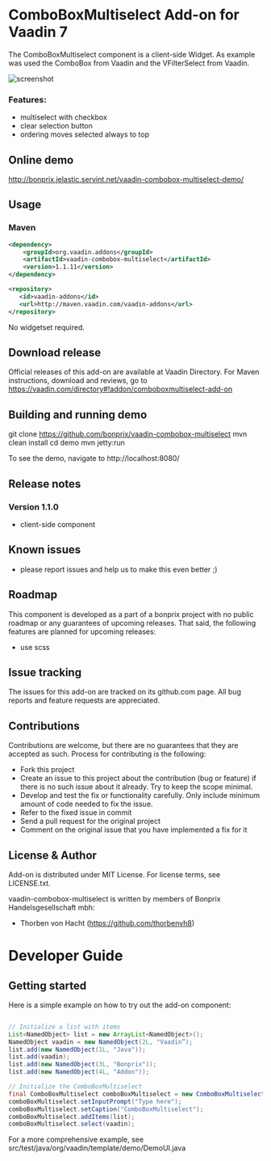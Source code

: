 # ComboBoxMultiselect Add-on for Vaadin 7

The ComboBoxMultiselect component is a client-side Widget. As example was used the ComboBox from Vaadin and the VFilterSelect from Vaadin.

![screenshot](assets/screenshot1.png)

### Features:
- multiselect with checkbox
- clear selection button
- ordering moves selected always to top

## Online demo
http://bonprix.jelastic.servint.net/vaadin-combobox-multiselect-demo/

## Usage

### Maven

```xml
<dependency>
    <groupId>org.vaadin.addons</groupId>
	<artifactId>vaadin-combobox-multiselect</artifactId>
	<version>1.1.11</version>
</dependency>

<repository>
   <id>vaadin-addons</id>
   <url>http://maven.vaadin.com/vaadin-addons</url>
</repository>
```

No widgetset required.

## Download release

Official releases of this add-on are available at Vaadin Directory. For Maven instructions, download and reviews, go to https://vaadin.com/directory#!addon/comboboxmultiselect-add-on

## Building and running demo

git clone https://github.com/bonprix/vaadin-combobox-multiselect
mvn clean install
cd demo
mvn jetty:run

To see the demo, navigate to http://localhost:8080/
 
## Release notes

### Version 1.1.0
- client-side component

## Known issues

- please report issues and help us to make this even better ;)

## Roadmap

This component is developed as a part of a bonprix project with no public roadmap or any guarantees of upcoming releases. That said, the following features are planned for upcoming releases:
- use scss

## Issue tracking

The issues for this add-on are tracked on its github.com page. All bug reports and feature requests are appreciated. 

## Contributions

Contributions are welcome, but there are no guarantees that they are accepted as such. Process for contributing is the following:
- Fork this project
- Create an issue to this project about the contribution (bug or feature) if there is no such issue about it already. Try to keep the scope minimal.
- Develop and test the fix or functionality carefully. Only include minimum amount of code needed to fix the issue.
- Refer to the fixed issue in commit
- Send a pull request for the original project
- Comment on the original issue that you have implemented a fix for it

## License & Author

Add-on is distributed under MIT License. For license terms, see LICENSE.txt.

vaadin-combobox-multiselect is written by members of Bonprix Handelsgesellschaft mbh:
- Thorben von Hacht (https://github.com/thorbenvh8)

# Developer Guide

## Getting started

Here is a simple example on how to try out the add-on component:

```java

// Initialize a list with items
List<NamedObject> list = new ArrayList<NamedObject>();
NamedObject vaadin = new NamedObject(2L, "Vaadin”);
list.add(new NamedObject(1L, "Java"));
list.add(vaadin);
list.add(new NamedObject(3L, "Bonprix"));
list.add(new NamedObject(4L, "Addon"));

// Initialize the ComboBoxMultiselect
final ComboBoxMultiselect comboBoxMultiselect = new ComboBoxMultiselect();
comboBoxMultiselect.setInputPrompt("Type here");
comboBoxMultiselect.setCaption("ComboBoxMultiselect");
comboBoxMultiselect.addItems(list);
comboBoxMultiselect.select(vaadin);

```

For a more comprehensive example, see src/test/java/org/vaadin/template/demo/DemoUI.java
